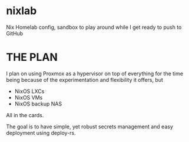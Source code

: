 # nixlab

Nix Homelab config, sandbox to play around while I get ready to push to GitHub

# THE PLAN

I plan on using Proxmox as a hypervisor on top of everything for the time being because of the experimentation and flexibility it offers, but

- NixOS LXCs
- NixOS VMs
- NixOS backup NAS

All in the cards.

The goal is to have simple, yet robust secrets management and easy deployment using deploy-rs.
